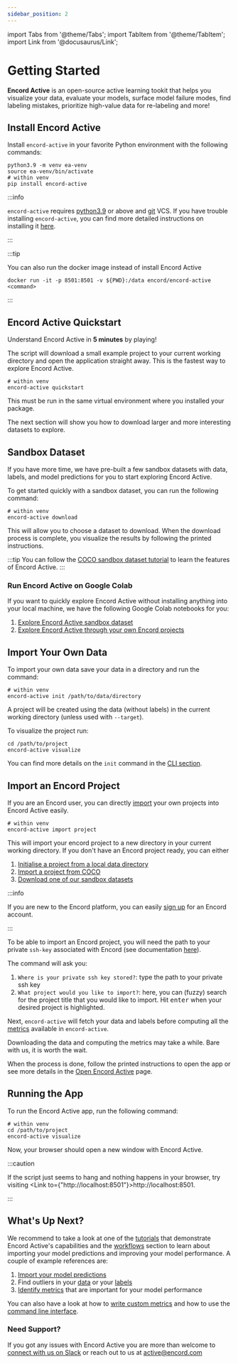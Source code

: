 ```yaml
---
sidebar_position: 2
---
```


import Tabs from '@theme/Tabs';
import TabItem from '@theme/TabItem';
import Link from '@docusaurus/Link';

# Getting Started

**Encord Active** is an open-source active learning tookit that helps you visualize your data, evaluate your models, surface model failure modes, find labeling mistakes, prioritize high-value data for re-labeling and more!

## Install Encord Active

Install `encord-active` in your favorite Python environment with the following commands:

```shell
python3.9 -m venv ea-venv
source ea-venv/bin/activate
# within venv
pip install encord-active
```

:::info

`encord-active` requires [python3.9](https://www.python.org/downloads/release/python-3915/) or above and [git](https://git-scm.com/download) VCS.
If you have trouble installing `encord-active`, you can find more detailed instructions on installing it [here](./installation).

:::

:::tip

You can also run the docker image instead of install Encord Active

```shell
docker run -it -p 8501:8501 -v ${PWD}:/data encord/encord-active <command>
```

:::

## Encord Active Quickstart

Understand Encord Active in **5 minutes** by playing!

The script will download a small example project to your current working directory and open the application straight away.
This is the fastest way to explore Encord Active.

```shell
# within venv
encord-active quickstart
```

This must be run in the same virtual environment where you installed your package.

The next section will show you how to download larger and more interesting datasets to explore.

## Sandbox Dataset

If you have more time, we have pre-built a few sandbox datasets with data, labels, and model predictions for you to start exploring Encord Active.

To get started quickly with a sandbox dataset, you can run the following command:

```shell
# within venv
encord-active download
```

This will allow you to choose a dataset to download. When the download process is complete, you visualize the results by following the printed instructions.

:::tip
You can follow the [COCO sandbox dataset tutorial](tutorials/touring-the-coco-dataset.mdx) to learn the features of Encord Active.
:::

### Run Encord Active on Google Colab

If you want to quickly explore Encord Active without installing anything into your local machine, we
have the following Google Colab notebooks for you:

1. [Explore Encord Active sandbox dataset](https://colab.research.google.com/drive/11iZE1CCFIGlkWdTmhf5XACDojtGeIRGS?usp=sharing)
2. [Explore Encord Active through your own Encord projects](https://colab.research.google.com/drive/1zv4i0SH5tyb1KPVsCZfXDwxV72Ip77zS?usp=share_link)

## Import Your Own Data

To import your own data save your data in a directory and run the command:

```shell
# within venv
encord-active init /path/to/data/directory
```

A project will be created using the data (without labels) in the current working directory (unless used with `--target`).

To visualize the project run:

```shell
cd /path/to/project
encord-active visualize
```

You can find more details on the `init` command in the [CLI section](./cli#init).

## Import an Encord Project

If you are an Encord user, you can directly [import](./cli#project) your own projects into Encord Active easily.

```shell
# within venv
encord-active import project
```

This will import your encord project to a new directory in your current working directory.
If you don't have an Encord project ready, you can either

1. [Initialise a project from a local data directory](./cli#init)
2. [Import a project from COCO](./import/import-coco-project)
3. [Download one of our sandbox datasets](./cli#download)

:::info

If you are new to the Encord platform, you can easily [sign up](https://app.encord.com/register) for an Encord account.

:::

To be able to import an Encord project, you will need the path to your private `ssh-key` associated with Encord (see documentation [here](https://docs.encord.com/admins/settings/public-keys/#set-up-public-key-authentication)).

The command will ask you:

1. `Where is your private ssh key stored?`: type the path to your private ssh key
2. `What project would you like to import?`: here, you can (fuzzy) search for the project title that you would like to import. Hit <kbd>enter</kbd> when your desired project is highlighted.

Next, `encord-active` will fetch your data and labels before computing all the [metrics](/category/quality-metrics) available in `encord-active`.

Downloading the data and computing the metrics may take a while.
Bare with us, it is worth the wait.

When the process is done, follow the printed instructions to open the app or see more details in the [Open Encord Active](./cli#visualize) page.

## Running the App

To run the Encord Active app, run the following command:

```shell
# within venv
cd /path/to/project
encord-active visualize
```

Now, your browser should open a new window with Encord Active.

:::caution

If the script just seems to hang and nothing happens in your browser, try visiting <Link to={"http://localhost:8501"}>http://localhost:8501</Link>.

:::

## What's Up Next?

We recommend to take a look at one of the [tutorials](/category/end-to-end-tutorials) that demonstrate Encord Active's capabilities and the [workflows](/category/workflows) section to learn about importing your model predictions and improving your model performance.
A couple of example references are:

1. [Import your model predictions](./import/import-predictions)
2. Find outliers in your [data](./workflows/identify-outliers-edge-cases) or your [labels](./workflows/identify-outliers-edge-cases)
3. [Identify metrics](./workflows/evaluate-detection-model) that are important for your model performance

You can also have a look at how to [write custom metrics](./metrics/write-your-own) and how to use the [command line interface](./cli).

### Need Support?

If you got any issues with Encord Active you are more than welcome to [connect with us on Slack](https://join.slack.com/t/encordactive/shared_invite/zt-1hc2vqur9-Fzj1EEAHoqu91sZ0CX0A7Q) or reach out to us at active@encord.com
